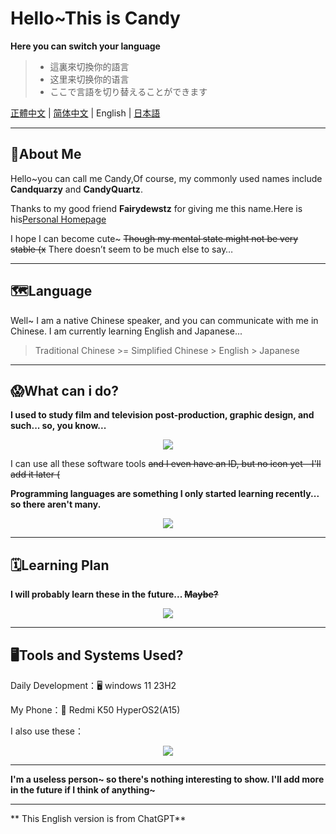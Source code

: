 # Hello~This is Candy

**Here you can switch your language**

> - 這裏來切換你的語言
> - 这里来切换你的语言
> - ここで言語を切り替えることができます

[正體中文](./README.md) | [简体中文](./README_ZH.md) | English | [日本語](./README_JP.md)

------

## 🍭About Me

Hello~you can call me Candy,Of course, my commonly used names include **Candquarzy** and **CandyQuartz**.

Thanks to my good friend **Fairydewstz** for giving me this name.Here is his[Personal Homepage](https://github.com/Lintha437) 

I hope I can become cute~ ~~Though my mental state might not be very stable (x~~ There doesn’t seem to be much else to say…

------

## 🗺️Language 

Well~ I am a native Chinese speaker, and you can communicate with me in Chinese. I am currently learning English and Japanese...

> Traditional Chinese >= Simplified Chinese > English > Japanese

-----
## 😱What can i do?

**I used to study film and television post-production, graphic design, and such... so, you know...**

<p align="center">
  <a href="https://skillicons.dev">
    <img src="https://skillicons.dev/icons?i=ps,pr,ae,au,ai" />
  </a>
</p>

I can use all these software tools ~~and I even have an ID, but no icon yet—I'll add it later (~~



**Programming languages are something I only started learning recently... so there aren't many.**
<p align="center">
  <a href="https://skillicons.dev">
    <img src="https://skillicons.dev/icons?i=c,cpp,html,css,js,ts" />
  </a>
</p>

-----

## 🗓**Learning Plan** 

**I will probably learn these in the future... ~~Maybe?~~**
<p align="center">
  <a href="https://skillicons.dev">
    <img src="https://skillicons.dev/icons?i=java,kotlin,python,androidstudio" />
  </a>
</p>

-----

## 🖥Tools and Systems Used?

Daily Development：🖥 windows 11 23H2

My Phone：📱 Redmi K50 HyperOS2(A15)

I also use these：
<p align="center">
  <a href="https://skillicons.dev">
    <img src="https://skillicons.dev/icons?i=visualstudio,vscode,linux,docker" />
  </a>
</p>

------

**I'm a useless person~ so there's nothing interesting to show. I'll add more in the future if I think of anything~**

-----

** This English version is from ChatGPT**
